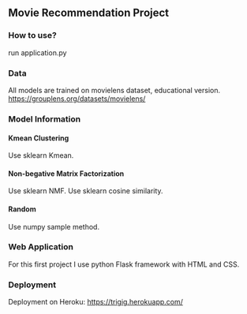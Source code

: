 ## Movie Recommendation Project

### How to use?
run application.py

### Data
All models are trained on movielens dataset, educational version.
https://grouplens.org/datasets/movielens/


### Model Information
#### Kmean Clustering
Use sklearn Kmean.
#### Non-begative Matrix Factorization
Use sklearn NMF.
Use sklearn cosine similarity.
#### Random
Use numpy sample method.

### Web Application
For this first project I use python Flask framework with HTML and CSS.

### Deployment
Deployment on Heroku: https://trigig.herokuapp.com/

